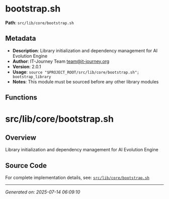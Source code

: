 # bootstrap.sh

**Path**: `src/lib/core/bootstrap.sh`

## Metadata

- **Description**: Library initialization and dependency management for AI Evolution Engine
- **Author**: IT-Journey Team <team@it-journey.org>
- **Version**: 2.0.1
- **Usage**: `source "$PROJECT_ROOT/src/lib/core/bootstrap.sh"; bootstrap_library`
- **Notes**: This module must be sourced before any other library modules

## Functions

# src/lib/core/bootstrap.sh

## Overview

Library initialization and dependency management for AI Evolution Engine


## Source Code

For complete implementation details, see: [`src/lib/core/bootstrap.sh`](../../src/lib/core/bootstrap.sh)

---
*Generated on: 2025-07-14 06:09:10*
